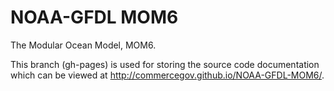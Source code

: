 NOAA-GFDL MOM6
==============

The Modular Ocean Model, MOM6.

This branch (gh-pages) is used for storing the source code documentation which can be viewed at http://commercegov.github.io/NOAA-GFDL-MOM6/.
